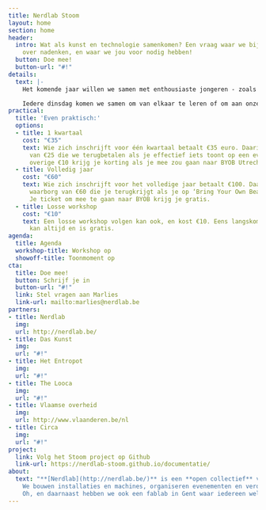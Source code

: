 ```yaml
---
title: Nerdlab Stoom
layout: home
section: home
header:
  intro: Wat als kunst en technologie samenkomen? Een vraag waar we bij Nerdlab vaak
    over nadenken, en waar we jou voor nodig hebben!
  button: Doe mee!
  button-url: "#!"
details:
  text: |-
    Het komende jaar willen we samen met enthousiaste jongeren - zoals jij! - kijken wat er ontstaat als kunst en technologie botsen. Welkom bij STOOM! Aan de hand van workshops kijken we hoe je met een beamer kan mappen, zoeken we de limieten van onze 3D-printers op en gaan we aan de slag met licht. Jep, dat las je goed.

    Iedere dinsdag komen we samen om van elkaar te leren of om aan onze projecten te werken. Het resultaat ervan tonen we op vier evenementen, waaronder **‘[Bring Your Own Beamer](http://byobgent.nerdlab.be/)’** waar vorig jaar meer dan duizend bezoekers langs kwamen. Je kiest zelf of je een traject van een kwartaal of een volledig jaar volgt (Eén workshop meemaken kan ook, maar het is uiteraard fijner om aan een groter project te werken)!
practical:
  title: 'Even praktisch:'
  options:
  - title: 1 kwartaal
    cost: "€35"
    text: Wie zich inschrijft voor één kwartaal betaalt €35 euro. Daarin zit een waarborg
      van €25 die we terugbetalen als je effectief iets toont op een evenement. De
      overige €10 krijg je korting als je mee zou gaan naar BYOB Utrecht.
  - title: Volledig jaar
    cost: "€60"
    text: Wie zich inschrijft voor het volledige jaar betaalt €100. Daarin zit een
      waarborg van €60 die je terugkrijgt als je op ‘Bring Your Own Beamer’ staat.
      Je ticket om mee te gaan naar BYOB krijg je gratis.
  - title: Losse workshop
    cost: "€10"
    text: Een losse workshop volgen kan ook, en kost €10. Eens langskomen op een werkmoment
      kan altijd en is gratis.
agenda:
  title: Agenda
  workshop-title: Workshop op
  showoff-title: Toonmoment op
cta:
  title: Doe mee!
  button: Schrijf je in
  button-url: "#!"
  link: Stel vragen aan Marlies
  link-url: mailto:marlies@nerdlab.be
partners:
- title: Nerdlab
  img: 
  url: http://nerdlab.be/
- title: Das Kunst
  img: 
  url: "#!"
- title: Het Entropot
  img: 
  url: "#!"
- title: The Looca
  img: 
  url: "#!"
- title: Vlaamse overheid
  img: 
  url: http://www.vlaanderen.be/nl
- title: Circa
  img: 
  url: "#!"
project:
  link: Volg het Stoom project op Github
  link-url: https://nerdlab-stoom.github.io/documentatie/
about:
  text: "**[Nerdlab](http://nerdlab.be/)** is een **open collectief** van **makers**.
    We bouwen installaties en machines, organiseren evenementen en veroveren de wereld.
    Oh, en daarnaast hebben we ook een fablab in Gent waar iedereen welkom is."
---
```


